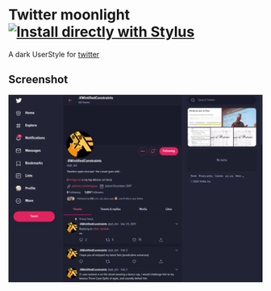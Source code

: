 # Twitter moonlight [![Install directly with Stylus](https://img.shields.io/badge/Install%20directly%20with-Stylus-116b59.svg?longCache=true&style=flat-square)](https://raw.githubusercontent.com/brettm12345/twitter-moonlight/master/twitter.user.styl)

A dark UserStyle for [twitter](https://twitter.com)

## Screenshot

![screenshot](./screenshot.png)

